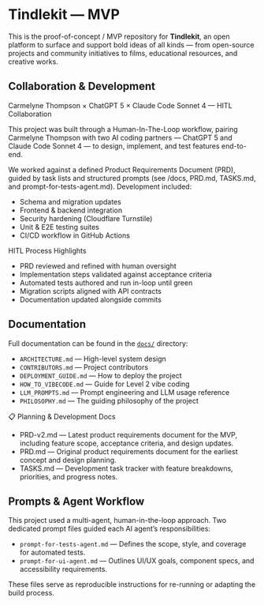 # Tindlekit — MVP

This is the proof-of-concept / MVP repository for **Tindlekit**, an open platform to surface and support bold ideas of all kinds — from open-source projects and community initiatives to films, educational resources, and creative works.

## Collaboration & Development

Carmelyne Thompson × ChatGPT 5 × Claude Code Sonnet 4 — HITL Collaboration

This project was built through a Human-In-The-Loop workflow, pairing Carmelyne Thompson with two AI coding partners — ChatGPT 5 and Claude Code Sonnet 4 — to design, implement, and test features end-to-end.

We worked against a defined Product Requirements Document (PRD), guided by task lists and structured prompts (see /docs, PRD.md, TASKS.md, and prompt-for-tests-agent.md). Development included:
- Schema and migration updates
- Frontend & backend integration
- Security hardening (Cloudflare Turnstile)
- Unit & E2E testing suites
- CI/CD workflow in GitHub Actions

HITL Process Highlights
- PRD reviewed and refined with human oversight
- Implementation steps validated against acceptance criteria
- Automated tests authored and run in-loop until green
- Migration scripts aligned with API contracts
- Documentation updated alongside commits

## Documentation

Full documentation can be found in the [`docs/`](./docs) directory:

- `ARCHITECTURE.md` — High-level system design
- `CONTRIBUTORS.md` — Project contributors
- `DEPLOYMENT_GUIDE.md` — How to deploy the project
- `HOW_TO_VIBECODE.md` — Guide for Level 2 vibe coding
- `LLM_PROMPTS.md` — Prompt engineering and LLM usage reference
- `PHILOSOPHY.md` — The guiding philosophy of the project

📋 Planning & Development Docs

- PRD-v2.md — Latest product requirements document for the MVP, including feature scope, acceptance criteria, and design updates.
- PRD.md — Original product requirements document for the earliest concept and design planning.
- TASKS.md — Development task tracker with feature breakdowns, priorities, and progress notes.


## Prompts & Agent Workflow

This project used a multi-agent, human-in-the-loop approach.
Two dedicated prompt files guided each AI agent’s responsibilities:

- `prompt-for-tests-agent.md` — Defines the scope, style, and coverage for automated tests.
- `prompt-for-ui-agent.md` — Outlines UI/UX goals, component specs, and accessibility requirements.

These files serve as reproducible instructions for re-running or adapting the build process.

